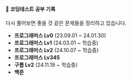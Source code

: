 #### 🌱 코딩테스트 공부 기록
다시 풀어보면 좋을 것 같은 문제들을 정리하고 있습니다.


- **프로그래머스 Lv0** (23.09.01 ~ 24.01.30)
- **프로그래머스 Lv1** (24.03.01 ~ 학습중)
- **프로그래머스 Lv2** (24.10.07 ~ 학습중)
- **프로그래머스 Lv345**
- **구름 Lv2** (24.11.19 ~ 학습중)
- **백준**
